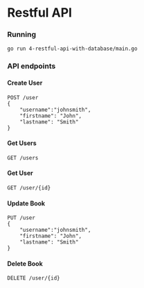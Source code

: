 # Restful API

### Running

```
go run 4-restful-api-with-database/main.go
```

### API endpoints

#### Create User
```
POST /user 
{
	"username":"johnsmith",
	"firstname": "John",
	"lastname": "Smith"
}
```

#### Get Users
```
GET /users 
```

#### Get User
```
GET /user/{id} 
```

#### Update Book
```
PUT /user 
{
	"username":"johnsmith",
	"firstname": "John",
	"lastname": "Smith"
}
```

#### Delete Book
```
DELETE /user/{id} 
```